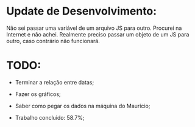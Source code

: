 # Update de Desenvolvimento:

  Não sei passar uma variável de um arquivo JS para outro. Procurei na Internet e não
achei. Realmente preciso passar um objeto de um JS para outro, caso contrário
não funcionará.

# TODO:

* Terminar a relação entre datas;
* Fazer os gráficos;
* Saber como pegar os dados na máquina do Maurício;

* Trabalho concluido: 58.7%;
